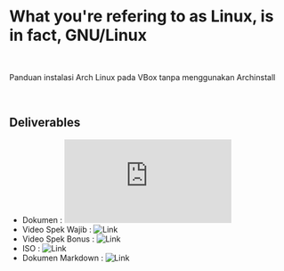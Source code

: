 # What you're refering to as Linux, is in fact, GNU/Linux

<br>

Panduan instalasi Arch Linux pada VBox tanpa menggunakan Archinstall

<br>

## Deliverables
- Dokumen : ![Link](https://github.com/grwna/seleksi-lab-sister-2025-b/blob/main/1-What%20you're%20referring%20to%20as%20Linux%2C%20is%20in%20fact%2C%20GNU-Linux/Panduan%20Instalasi%20Arch%20Linux.pdf)
- Video Spek Wajib : ![Link](https://www.youtube.com/watch?v=epQMZGl0PUM)
- Video Spek Bonus : ![Link](https://www.youtube.com/watch?v=qR9ycHn7URs&pp=ygUFZ3J3bmE%3D)
- ISO : ![Link](https://drive.google.com/file/d/1J1MKqLQdr0jijhlJN8NSavk24Rml89si/view)
- Dokumen Markdown : ![Link](https://github.com/grwna/seleksi-lab-sister-2025-b/tree/main/1-What%20you're%20referring%20to%20as%20Linux%2C%20is%20in%20fact%2C%20GNU-Linux/markdown-version)
